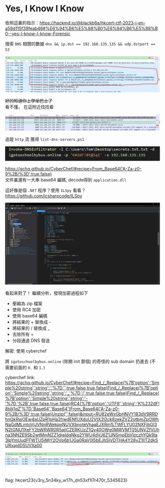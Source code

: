 # Yes, I Know I Know

依照這裏的指示：https://hackmd.io/@blackb6a/hkcert-ctf-2023-i-en-a58d115f39feab46#%E6%94%B6%E5%88%B0%E6%94%B6%E5%88%B0--yes-I-know-I-know-Forensic

搜索 `DNS` 相關的數據 `dns && ip.dst == 192.168.135.135 && udp.dstport == 53`

![](img/1.png)

~~好的知道你上學坐巴士了~~<br/>
看不懂， 在這附近找找看

![](img/2.png)

追蹤 `http` 流 獲得 `list-dns-servers.ps1`

![](img/3.png)

https://gchq.github.io/CyberChef/#recipe=From_Base64('A-Za-z0-9%2B/%3D',true,false)  <br/>
文件裏還有一大串 base64 編碼, decode得到 `application.dll`

這好像是個 `.NET` 程序？使用 `ILSpy` 看看？<br/>
https://github.com/icsharpcode/ILSpy

![](img/4.png)

看起來對了！
繼續分析，發現加密過程如下

- 壓縮為 zip 檔案
- 使用 RC4 加密
- 使用 base64 編碼
- 將結果的 + 替換成 -
- 將結果的 / 替換成 _
- 去除所有 =
- 分段通過 DNS 發送

解密: 使用 cyberchef

將 `igotoschoolbybus.online` (除開 init 那個) 的奇怪的 sub domain 扔進去 (不需要前面的 `0.` 和 `1.`)

cyberchef link:
https://gchq.github.io/CyberChef/#recipe=Find_/_Replace(%7B'option':'Simple%20string','string':'.'%7D,'',true,false,true,false)Find_/_Replace(%7B'option':'Simple%20string','string':'_'%7D,'/',true,false,true,false)Find_/_Replace(%7B'option':'Simple%20string','string':'-'%7D,'%2B',true,false,true,false)RC4(%7B'option':'UTF8','string':'K%232dF!8t@1qZ'%7D,'Base64','Base64')From_Base64('A-Za-z0-9%2B/%3D',true,false)Unzip('',false)&input=RU82eWxGbHNVY183dV9RRDhnQkRwOEw4aUZpR1pHa2hwdENfUXduU2VtX2l2ck8zekZVZ2otbmZpOWhNaGdMLmtoVjJVNnRWekpxNUVXbnoteVhaaEJXRm1LTWFLYU02NXFjbGI3N2tGNU1XeFY2bWRWR0R5ajlCZERKUzZ1Qy40OWg0MWVMT05UNVZfVUhna3NNZE9Sb2wtMmNZZ1dreldqNkg2YWU4dVJ6Z1JNSmpEbVlzczhYQk9la3lpYmUudFFWTU5iMjY2OVp6b1JGa0RaV0l5bEJhSjVDTHA4Y28yZ1lIT2dkSURxajdDSUVXa00

![](img/5.png)

flag: hkcert23{v3ry_5n34ky_w17h_dn53xf1l7r470r_5345623}
